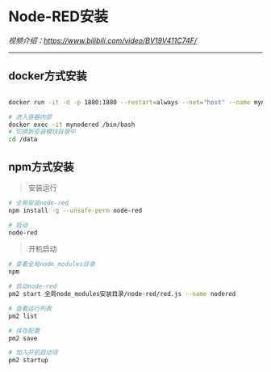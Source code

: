 # Node-RED安装

*视频介绍：https://www.bilibili.com/video/BV19V411C74F/*

---

## docker方式安装

```bash

docker run -it -d -p 1880:1880 --restart=always --net="host" --name mynodered nodered/node-red:1.0.1-10-minimal-arm32v6

```

```bash
# 进入容器内部
docker exec -it mynodered /bin/bash
# 切换到安装模块目录中
cd /data
```

## npm方式安装

> 安装运行

```bash
# 全局安装node-red
npm install -g --unsafe-perm node-red

# 启动
node-red
```

> 开机启动
```bash
# 查看全局node_modules目录
npm

# 启动node-red
pm2 start 全局node_modules安装目录/node-red/red.js --name nodered

# 查看运行列表
pm2 list

# 保存配置
pm2 save

# 加入开机启动项
pm2 startup
```